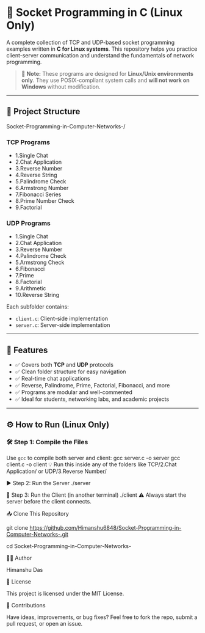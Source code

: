 # 🔌 Socket Programming in C (Linux Only) 

A complete collection of TCP and UDP-based socket programming examples written in **C for Linux systems**. This repository helps you practice client-server communication and understand the fundamentals of network programming.

> 🐧 **Note:** These programs are designed for **Linux/Unix environments only**. They use POSIX-compliant system calls and **will not work on Windows** without modification.
 
---

## 📁 Project Structure

Socket-Programming-in-Computer-Networks-/

### TCP Programs
- 1.Single Chat
- 2.Chat Application
- 3.Reverse Number
- 4.Reverse String
- 5.Palindrome Check
- 6.Armstrong Number
- 7.Fibonacci Series
- 8.Prime Number Check
- 9.Factorial

### UDP Programs
- 1.Single Chat
- 2.Chat Application
- 3.Reverse Number
- 4.Palindrome Check
- 5.Armstrong Check
- 6.Fibonacci
- 7.Prime
- 8.Factorial
- 9.Arithmetic
- 10.Reverse String

Each subfolder contains:
- `client.c`: Client-side implementation
- `server.c`: Server-side implementation

---

## 🧪 Features

- ✅ Covers both **TCP** and **UDP** protocols
- ✅ Clean folder structure for easy navigation
- ✅ Real-time chat applications
- ✅ Reverse, Palindrome, Prime, Factorial, Fibonacci, and more
- ✅ Programs are modular and well-commented
- ✅ Ideal for students, networking labs, and academic projects

---

## ⚙️ How to Run (Linux Only)

### 🛠 Step 1: Compile the Files
Use `gcc` to compile both server and client:
  gcc server.c -o server
  gcc client.c -o client
💡 Run this inside any of the folders like TCP/2.Chat Application/ or UDP/3.Reverse Number/

▶️ Step 2: Run the Server
./server

💬 Step 3: Run the Client (in another terminal)
./client
⚠️ Always start the server before the client connects.

📥 Clone This Repository

git clone https://github.com/Himanshu6848/Socket-Programming-in-Computer-Networks-.git

cd Socket-Programming-in-Computer-Networks-

🧑‍💻 Author

Himanshu Das


📜 License

This project is licensed under the MIT License.

💬 Contributions

Have ideas, improvements, or bug fixes?
Feel free to fork the repo, submit a pull request, or open an issue.
